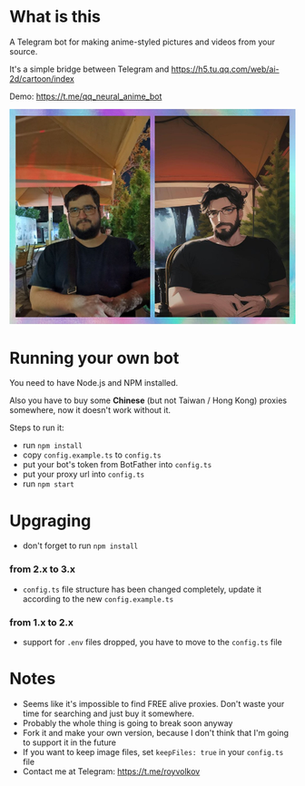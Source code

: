 # What is this
A Telegram bot for making anime-styled pictures and videos from your source.

It's a simple bridge between Telegram and https://h5.tu.qq.com/web/ai-2d/cartoon/index

Demo: https://t.me/qq_neural_anime_bot

![Example](example.jpg)

# Running your own bot
You need to have Node.js and NPM installed.

Also you have to buy some __Chinese__ (but not Taiwan / Hong Kong) proxies somewhere, now it doesn't work without it.

Steps to run it:

- run `npm install`
- copy `config.example.ts` to `config.ts`
- put your bot's token from BotFather into `config.ts`
- put your proxy url into `config.ts`
- run `npm start`

# Upgraging
- don't forget to run `npm install`

### from 2.x to 3.x
- `config.ts` file structure has been changed completely, update it according to the new `config.example.ts`

### from 1.x to 2.x
- support for `.env` files dropped, you have to move to the `config.ts` file

# Notes
- Seems like it's impossible to find FREE alive proxies. Don't waste your time for searching and just buy it somewhere.
- Probably the whole thing is going to break soon anyway
- Fork it and make your own version, because I don't think that I'm going to support it in the future
- If you want to keep image files, set `keepFiles: true` in your `config.ts` file
- Contact me at Telegram: https://t.me/royvolkov
